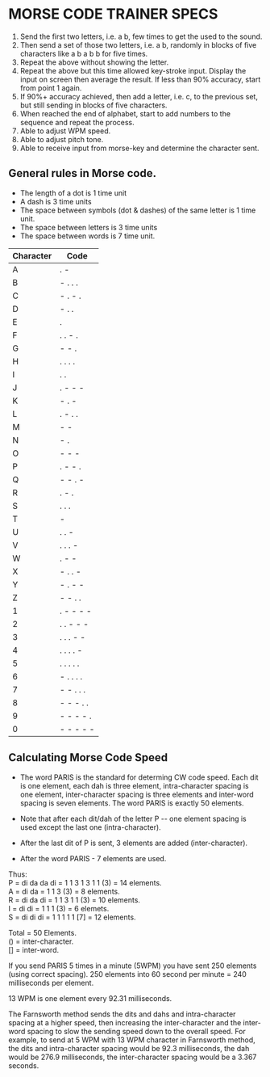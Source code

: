 # MORSE CODE TRAINER SPECS



1. Send the first two letters, i.e. a b, few times to get the used to the sound.
2. Then send a set of those two letters, i.e. a b, randomly in blocks of five characters like a b a b b for five times.
3. Repeat the above without showing the letter.
4. Repeat the above but this time allowed key-stroke input. Display the input on screen then average the result. If less than 90% accuracy, start from point 1 again.
5. If 90%+ accuracy achieved, then add a letter, i.e. c, to the previous set, but still sending in blocks of five characters.
6. When reached the end of alphabet, start to add numbers to the sequence and repeat the process.
7. Able to adjust WPM speed.
8. Able to adjust pitch tone.
9. Able to receive input from morse-key and determine the character sent.




## General rules in Morse code.

- The length of a dot is 1 time unit
- A dash is 3 time units
- The space between symbols (dot & dashes) of the same letter is 1 time unit.
- The space between letters is 3 time units
- The space between words is 7 time unit.

| Character | Code |
| --- | --- |
|A| . - |
|B| - . . .|
|C| - . - .|
|D| - . .|
|E| . |
|F| . . - .|
|G| - - .|
|H| . . . .|
|I| . . |
|J| . - - - |
|K| - . -|
|L| . - . .|
|M| - -|
|N| - .|
|O| - - -|
|P| . - - .|
|Q| - - . -|
|R| . - .|
|S| . . .|
|T| -|
|U| . . -|
|V| . . . -|
|W| . - -|
|X| - . . -|
|Y| - . - -|
|Z| - - . .|
|1| . - - - -|
|2| . . - - -|
|3| . . . - -|
|4| . . . . -|
|5| . . . . .|
|6| - . . . . |
|7| - - . . .|
|8| - - - . .|
|9| - - - - .|
|0| - - - - -|

## Calculating Morse Code Speed
- The word PARIS is the standard for determing CW code speed. Each dit is one element, each dah is three element, intra-character spacing is one element, inter-character spacing is three elements and inter-word spacing is seven elements. The word PARIS is exactly 50 elements.

- Note that after each dit/dah of the letter P -- one element spacing is used except the last one (intra-character).

- After the last dit of P is sent, 3 elements are added (inter-character).
- After the word PARIS - 7 elements are used.

Thus:  
P = di da da di = 1 1 3 1 3 1 1 (3) = 14 elements.  
A = di da = 1 1 3 (3) = 8 elements.  
R = di da di = 1 1 3 1 1 (3) = 10 elements.  
I = di di = 1 1 1 (3) = 6 elemets.  
S = di di di = 1 1 1 1 1 [7] = 12 elements.  

Total = 50 Elements.  
() = inter-character.  
[] = inter-word.  

If you send PARIS 5 times in a minute (5WPM) you have sent 250 elements (using correct spacing). 250 elements into 60 second per minute = 240 milliseconds per element.

13 WPM is one element every 92.31 milliseconds.

The Farnsworth method sends the dits and dahs and intra-character spacing at a higher speed, then increasing the inter-character and the inter-word spacing to slow the sending speed down to the overall speed. For example, to send at 5 WPM with 13 WPM character in Farnsworth method, the dits and intra-character spacing would be 92.3 milliseconds, the dah would be 276.9 milliseconds, the inter-character spacing would be a 3.367 seconds.


